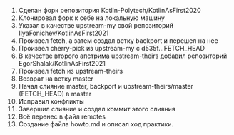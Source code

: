 1. Сделан форк репозитория Kotlin-Polytech/KotlinAsFirst2020
2. Клонировал форк к себе на локальную машину
3. Указал в качестве upstream-my свой репозиторий IlyaFonichev/KotlinAsFirst2021
4. Произвел fetch, а затем создал ветку backport и перешел на нее
5. Произвел cherry-pick из upstream-my с d535f...FETCH_HEAD
6. В качестве второго апстрима upstream-theirs добавил репозиторий EgorShalak/KotlinAsFirst2021
7. Произвел fetch из upstream-theirs
8. Возврат на ветку master
9. Начал слияние master, backport и upstream-theirs/master (FETCH_HEAD) в master
10. Исправил конфликты
11. Завершил слияние и создал коммит этого слияния
12. Всё перенес в файл remotes
13. Создание файла howto.md и описал ход практики.